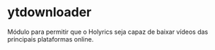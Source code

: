 # ytdownloader
Módulo para permitir que o Holyrics seja capaz de baixar vídeos das principais plataformas online.
